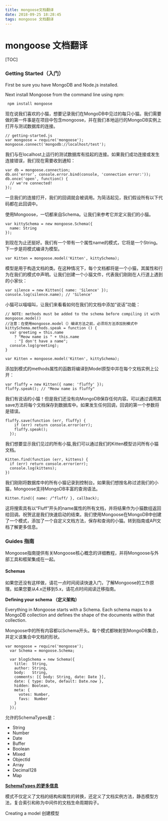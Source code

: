 ```yaml
---
title: mongoose文档翻译
date: 2018-09-25 18:28:45
tags: mongoose 文档翻译
---
```

#  mongoose 文档翻译

[TOC]

###  Getting Started（入门）

First be sure you have MongoDB and Node.js installed.

Next install Mongoose from the command line using npm:

```
 npm install mongoose
```

现在说我们喜欢的小猫，想要记录我们在MongoDB中见过的每只小猫。我们需要做的第一件事是在项目中包含mongoose，并在我们本地运行的MongoDB实例上打开与测试数据库的连接。

```
// getting-started.js
var mongoose = require('mongoose');
mongoose.connect('mongodb://localhost/test');
```
我们与在localhost上运行的测试数据库有挂起的连接。如果我们成功连接或发生连接错误，我们现在需要收到通知：
```
var db = mongoose.connection;
db.on('error', console.error.bind(console, 'connection error:'));
db.once('open', function() {
  // we're connected!
});
```

一旦我们的连接打开，我们的回调就会被调用。为简洁起见，我们假设所有以下代码都在此回调中。

使用Mongoose，一切都来自Schema。让我们来参考它并定义我们的小猫。

```
var kittySchema = new mongoose.Schema({
  name: String
});
```
到现在为止还挺好。我们有一个带有一个属性name的模式，它将是一个String。下一步是将模式编译为模型。

```
var Kitten = mongoose.model('Kitten', kittySchema);
```
模型是用于构造文档的类。在这种情况下，每个文档都将是一个小猫，其属性和行为在我们的模式中声明。让我们创建一个小猫文件，代表我们刚刚在人行道上遇到的小家伙：

```
var silence = new Kitten({ name: 'Silence' });
console.log(silence.name); // 'Silence'
```

小猫可以喵喵叫，让我们来看看如何在我们的文档中添加“说话”功能：

```
// NOTE: methods must be added to the schema before compiling it with mongoose.model()
//注意：在使用mongoose.model（）编译方法之前，必须将方法添加到模式中
kittySchema.methods.speak = function () {
  var greeting = this.name
    ? "Meow name is " + this.name
    : "I don't have a name";
  console.log(greeting);
}

var Kitten = mongoose.model('Kitten', kittySchema);
```

添加到模式的methods属性的函数将编译到Model原型中并在每个文档实例上公开：
```
var fluffy = new Kitten({ name: 'fluffy' });
fluffy.speak(); // "Meow name is fluffy"
```
我们有说话的小猫！但是我们还没有向MongoDB保存任何内容。可以通过调用其save方法将每个文档保存到数据库中。如果发生任何回调，回调的第一个参数将是错误。

```
fluffy.save(function (err, fluffy) {
    if (err) return console.error(err);
    fluffy.speak();
  });
```
我们想要显示我们见过的所有小猫,我们可以通过我们的Kitten模型访问所有小猫文档。
```
Kitten.find(function (err, kittens) {
  if (err) return console.error(err);
  console.log(kittens);
})
```
我们刚刚将数据库中的所有小猫记录到控制台。如果我们想按名称过滤我们的小猫，Mongoose支持MongoDB丰富的查询语法。


```
Kitten.find({ name: /^fluff/ }, callback);
```

这将搜索具有以“Fluff”开头的name属性的所有文档，并将结果作为小猫数组返回给回调。祝贺这是我们快速启动的结束。我们使用Mongoose在MongoDB中创建了一个模式，添加了一个自定义文档方法，保存和查询的小猫。转到指南或API文档了解更多信息。

### Guides 指南

Mongoose指南提供有关Mongoose核心概念的详细教程，并将Mongoose与外部工具和框架集成在一起。

#### Schemas

如果您还没有这样做，请花一点时间阅读快速入门，了解Mongoose的工作原理。如果您要从4.x迁移到5.x，请花点时间阅读迁移指南。

**Defining your schema （定义架构）**  

Everything in Mongoose starts with a Schema. Each schema maps to a MongoDB collection and defines the shape of the documents within that collection.

Mongoose中的所有内容都以Schema开头。每个模式都映射到MongoDB集合，并定义该集合中文档的形状。

```
var mongoose = require('mongoose');
  var Schema = mongoose.Schema;

  var blogSchema = new Schema({
    title:  String,
    author: String,
    body:   String,
    comments: [{ body: String, date: Date }],
    date: { type: Date, default: Date.now },
    hidden: Boolean,
    meta: {
      votes: Number,
      favs:  Number
    }
  });
```

允许的SchemaTypes是：

- String
-	Number
-	Date
-	Buffer
-	Boolean
-	Mixed
-	ObjectId
-	Array
-	Decimal128
-	Map

[**SchemaTypes 的更多信息**](https://mongoosejs.com/docs/schematypes.html#schematypes)

模式不仅定义了文档的结构和属性的转换，还定义了文档实例方法，静态模型方法，复合索引和称为中间件的文档生命周期钩子。

Creating a model 创建模型


